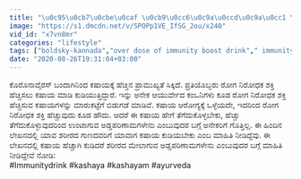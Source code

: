 ```yaml
---
title: "\u0c95\u0cb7\u0cbe\u0caf \u0cb9\u0cc6\u0c9a\u0ccd\u0c9a\u0cc1 \u0c95\u0cc1\u0ca1\u0cbf\u0ca6\u0cb0\u0cc6 \u0c89\u0c82\u0c9f\u0cbe\u0c97\u0cc1\u0cb5 \u0c85\u0ca1\u0ccd\u0ca1 \u0caa\u0cb0\u0cbf\u0ca3\u0cbe\u0cae\u0c97\u0cb3\u0cc1 Over Dose Of Kashaya Harmful To Body Boldsky Kannada"
image: "https://s1.dmcdn.net/v/SPOPp1VE_IfSG_2ou/x240"
vid_id: "x7vn8mr"
categories: "lifestyle"
tags: ["boldsky-kannada","over dose of immunity boost drink"," immunity boost drink"]
date: "2020-08-26T19:31:04+03:00"
---
```

ಕೊರೊನಾವೈರಸ್‌ ಬಂದಾಗಿನಿಂದ ಕಷಾಯಕ್ಕೆ ಹೆಚ್ಚಿನ ಪ್ರಾಮುಖ್ಯತೆ ಸಿಕ್ಕಿದೆ. ಪ್ರತಿಯೊಬ್ಬರು ರೋಗ ನಿರೋಧಕ ಶಕ್ತಿ ಹೆಚ್ಚಿಸಲು ಕಷಾಯ ಮಾಡಿ ಕುಡಿಯುತ್ತಿದ್ದಾರೆ. ಇನ್ನು ಅನೇಕ ಆಯುರ್ವೇದ ಕಂಒನಿಗಳು ಕೂಡ ರೋಗ ನಿರೋಧಕ ಶಕ್ತಿ ಹೆಚ್ಚಿಸುವ ಕಷಾಯಗಳನ್ನು ಮಾರುಕಟ್ಟೆಗೆ ಬಿಡುಗಡೆ ಮಾಡಿವೆ. ಕಷಾಯ ಆರೋಗ್ಯಕ್ಕೆ ಒಳ್ಳೆಯದೇ, ಇದರಿಂದ ರೋಗ ನಿರೋಧಕ ಶಕ್ತಿ ಹೆಚ್ಚುವುದು ಕೂಡ ಹೌದು. ಆದರೆ ಈ ಕಷಾಯ ಹೇಗೆ ತೆಗೆದುಕೊಳ್ಳಬೇಕು, ಹೆಚ್ಚು ತೆಗೆದುಕೊಳ್ಳುವುದರಿಂದ ಉಂಟಾಗುವ ಅಡ್ಡಪರಿಣಾಮಗಳೇನು ಎಂಬುವುದರ ಬಗ್ಗೆ ಅನೇಕರಿಗೆ ಗೊತ್ತಿಲ್ಲ. ಈ ಹಿಂದಿನ ಲೇಖನದಲ್ಲಿ ಯಾವ ಶರೀರದ ಗುಣದವರಿಗೆ ಯಾವಾಗ ಕಷಾಯ ಕುಡಿಯಬೇಕು ಎಂಬ ಮಾಹಿತಿ ನೀಡಿದ್ದೆವು. ಈ ಲೇಖನದಲ್ಲಿ ಕಷಾಯ ಹೆಚ್ಚಾಗಿ ಕುಡಿದರೆ ಶರೀರದ ಮೇಲಾಗುವ ಅಡ್ಡಪರಿಣಾಮಗಳೇನು ಎಂಬುವುದರ ಬಗ್ಗೆ ಮಾಹಿತಿ ನೀಡಿದ್ದೇವೆ ನೋಡಿ:  <br>#Immunitydrink #kashaya #kashayam #ayurveda   <br>
